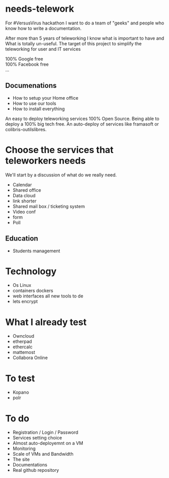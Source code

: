 # needs-telework

For #VersusVirus hackathon I want to do a team of "geeks" and people who know how to write a documentation.

After more than 5 years of teleworking I know what is important to have and What is totally un-useful.
The target of this project to simplify the teleworking for user and IT services

100% Google free</br>
100% Facebook free</br>
...</br>

## Documenations

- How to setup your Home office
- How to use our tools
- How to install everything

An easy to deploy teleworking services 100% Open Source.
Being able to deploy a 100% big tech free.
An auto-deploy of services like framasoft or colibris-outilslibres.

# Choose the services that teleworkers needs

We'll start by a discussion of what do we really need.

- Calendar
- Shared office
- Data cloud
- link shorter
- Shared mail box / ticketing system
- Video conf
- form
- Poll

## Education

- Students management

# Technology

- Os Linux
- containers dockers
- web interfaces all new tools to de
- lets encrypt

# What I already test

- Owncloud
- etherpad
- ethercalc
- mattemost
- Collabora Online

# To test

- Kopano
- polr

# To do

- Registration / Login / Password
- Services setting choice
- Almost auto-deployemnt on a VM
- Monitoring
- Scale of VMs and Bandwidth
- The site
- Documentations
- Real github repository
